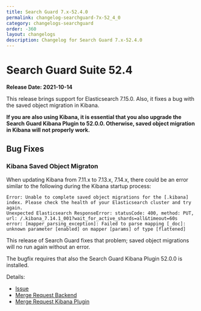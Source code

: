 ```yaml
---
title: Search Guard 7.x-52.4.0
permalink: changelog-searchguard-7x-52_4_0
category: changelogs-searchguard
order: -360
layout: changelogs
description: Changelog for Search Guard 7.x-52.4.0
---
```


<!--- Copyright 2021 floragunn GmbH -->

# Search Guard Suite 52.4

**Release Date: 2021-10-14**

This release brings support for Elasticsearch 7.15.0. Also, it fixes a bug with the saved object migration in Kibana.

**If you are also using Kibana, it is essential that you also upgrade the Search Guard Kibana Plugin to 52.0.0. Otherwise, saved object migration in Kibana will not properly work.**

## Bug Fixes

### Kibana Saved Object Migraton

When updating Kibana from 7.11.x to 7.13.x, 7.14.x, there could be an error similar to the following during the Kibana startup process:

```
Error: Unable to complete saved object migrations for the [.kibana] index. Please check the health of your Elasticsearch cluster and try again.
Unexpected Elasticsearch ResponseError: statusCode: 400, method: PUT, url: /.kibana_7.14.1_001?wait_for_active_shards=all&timeout=60s 
error: [mapper_parsing_exception]: Failed to parse mapping [_doc]: unknown parameter [enabled] on mapper [params] of type [flattened]
```

This release of Search Guard fixes that problem; saved object migrations will no run again without an error.

The bugfix requires that also the Search Guard Kibana Plugin 52.0.0 is installed. 

Details:

- [Issue](https://git.floragunn.com/search-guard/search-guard-kibana-plugin/-/issues/381)
- [Merge Request Backend](https://git.floragunn.com/search-guard/search-guard-suite-enterprise/-/merge_requests/125)
- [Merge Request Kibana Plugin](https://git.floragunn.com/search-guard/search-guard-kibana-plugin/-/merge_requests/753) 
